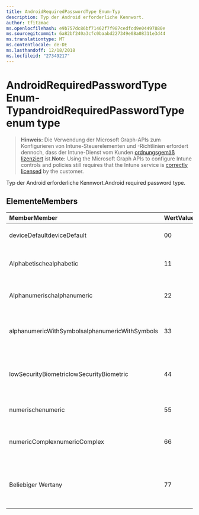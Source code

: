 ```yaml
---
title: AndroidRequiredPasswordType Enum-Typ
description: Typ der Android erforderliche Kennwort.
author: tfitzmac
ms.openlocfilehash: e9b757dc86bf71462f7f987cedfcd9e04497880e
ms.sourcegitcommit: 6a82bf240a3cfc0baabd227349e08a08311e3d44
ms.translationtype: MT
ms.contentlocale: de-DE
ms.lasthandoff: 12/18/2018
ms.locfileid: "27349217"
---
```

# <a name="androidrequiredpasswordtype-enum-type"></a><span data-ttu-id="d6b03-103">AndroidRequiredPasswordType Enum-Typ</span><span class="sxs-lookup"><span data-stu-id="d6b03-103">androidRequiredPasswordType enum type</span></span>

> <span data-ttu-id="d6b03-104">**Hinweis:** Die Verwendung der Microsoft Graph-APIs zum Konfigurieren von Intune-Steuerelementen und -Richtlinien erfordert dennoch, dass der Intune-Dienst vom Kunden [ordnungsgemäß lizenziert](https://go.microsoft.com/fwlink/?linkid=839381) ist.</span><span class="sxs-lookup"><span data-stu-id="d6b03-104">**Note:** Using the Microsoft Graph APIs to configure Intune controls and policies still requires that the Intune service is [correctly licensed](https://go.microsoft.com/fwlink/?linkid=839381) by the customer.</span></span>

<span data-ttu-id="d6b03-105">Typ der Android erforderliche Kennwort.</span><span class="sxs-lookup"><span data-stu-id="d6b03-105">Android required password type.</span></span>
## <a name="members"></a><span data-ttu-id="d6b03-106">Elemente</span><span class="sxs-lookup"><span data-stu-id="d6b03-106">Members</span></span>
|<span data-ttu-id="d6b03-107">Member</span><span class="sxs-lookup"><span data-stu-id="d6b03-107">Member</span></span>|<span data-ttu-id="d6b03-108">Wert</span><span class="sxs-lookup"><span data-stu-id="d6b03-108">Value</span></span>|<span data-ttu-id="d6b03-109">Beschreibung</span><span class="sxs-lookup"><span data-stu-id="d6b03-109">Description</span></span>|
|:---|:---|:---|
|<span data-ttu-id="d6b03-110">deviceDefault</span><span class="sxs-lookup"><span data-stu-id="d6b03-110">deviceDefault</span></span>|<span data-ttu-id="d6b03-111">0</span><span class="sxs-lookup"><span data-stu-id="d6b03-111">0</span></span>|<span data-ttu-id="d6b03-112">Gerät Standardwert, keine beabsichtigt.</span><span class="sxs-lookup"><span data-stu-id="d6b03-112">Device default value, no intent.</span></span>|
|<span data-ttu-id="d6b03-113">Alphabetische</span><span class="sxs-lookup"><span data-stu-id="d6b03-113">alphabetic</span></span>|<span data-ttu-id="d6b03-114">1</span><span class="sxs-lookup"><span data-stu-id="d6b03-114">1</span></span>|<span data-ttu-id="d6b03-115">Alphabetische erforderliche Kennwort.</span><span class="sxs-lookup"><span data-stu-id="d6b03-115">Alphabetic password required.</span></span>|
|<span data-ttu-id="d6b03-116">Alphanumerisch</span><span class="sxs-lookup"><span data-stu-id="d6b03-116">alphanumeric</span></span>|<span data-ttu-id="d6b03-117">2</span><span class="sxs-lookup"><span data-stu-id="d6b03-117">2</span></span>|<span data-ttu-id="d6b03-118">Alphanumerisches Kennwort erforderlich.</span><span class="sxs-lookup"><span data-stu-id="d6b03-118">Alphanumeric password required.</span></span>|
|<span data-ttu-id="d6b03-119">alphanumericWithSymbols</span><span class="sxs-lookup"><span data-stu-id="d6b03-119">alphanumericWithSymbols</span></span>|<span data-ttu-id="d6b03-120">3</span><span class="sxs-lookup"><span data-stu-id="d6b03-120">3</span></span>|<span data-ttu-id="d6b03-121">Alphanumerisch mit Symbole erforderliche Kennwort.</span><span class="sxs-lookup"><span data-stu-id="d6b03-121">Alphanumeric with symbols password required.</span></span>|
|<span data-ttu-id="d6b03-122">lowSecurityBiometric</span><span class="sxs-lookup"><span data-stu-id="d6b03-122">lowSecurityBiometric</span></span>|<span data-ttu-id="d6b03-123">4</span><span class="sxs-lookup"><span data-stu-id="d6b03-123">4</span></span>|<span data-ttu-id="d6b03-124">Niedrige Sicherheit Biometrik basierend erforderliche Kennwort.</span><span class="sxs-lookup"><span data-stu-id="d6b03-124">Low security biometrics based password required.</span></span>|
|<span data-ttu-id="d6b03-125">numerische</span><span class="sxs-lookup"><span data-stu-id="d6b03-125">numeric</span></span>|<span data-ttu-id="d6b03-126">5</span><span class="sxs-lookup"><span data-stu-id="d6b03-126">5</span></span>|<span data-ttu-id="d6b03-127">Numerische erforderliche Kennwort.</span><span class="sxs-lookup"><span data-stu-id="d6b03-127">Numeric password required.</span></span>|
|<span data-ttu-id="d6b03-128">numericComplex</span><span class="sxs-lookup"><span data-stu-id="d6b03-128">numericComplex</span></span>|<span data-ttu-id="d6b03-129">6</span><span class="sxs-lookup"><span data-stu-id="d6b03-129">6</span></span>|<span data-ttu-id="d6b03-130">Numerische komplexe Kennwort erforderlich.</span><span class="sxs-lookup"><span data-stu-id="d6b03-130">Numeric complex password required.</span></span>|
|<span data-ttu-id="d6b03-131">Beliebiger Wert</span><span class="sxs-lookup"><span data-stu-id="d6b03-131">any</span></span>|<span data-ttu-id="d6b03-132">7</span><span class="sxs-lookup"><span data-stu-id="d6b03-132">7</span></span>|<span data-ttu-id="d6b03-133">Ein Kennwort oder ein Muster ist erforderlich, und alle akzeptabel ist.</span><span class="sxs-lookup"><span data-stu-id="d6b03-133">A password or pattern is required, and any is acceptable.</span></span>|



